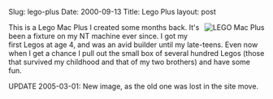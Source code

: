Slug: lego-plus
Date: 2000-09-13
Title: Lego Plus
layout: post

<a href="http://redmonk.net/mt/mt-static/uploads/lego_mac_plus.jpg"><img alt="LEGO Mac Plus" class="at-xid-6a010534988cd3970b0120a55cd848970b" src="http://steveivy.typepad.com/.a/6a010534988cd3970b0120a55cd848970b-pi" style="float:right; padding: 0 0 4px 7px; border:none;" /></a>
This is a Lego Mac Plus I created some months back. It&#39;s been a fixture on my NT machine ever since. I got my first Legos at age 4, and was an avid builder until my late-teens. Even now when I get a chance I pull out the small box of several hundred Legos (those that survived my childhood and that of my two brothers) and have some fun.

UPDATE 2005-03-01: New image, as the old one was lost in the site move.
